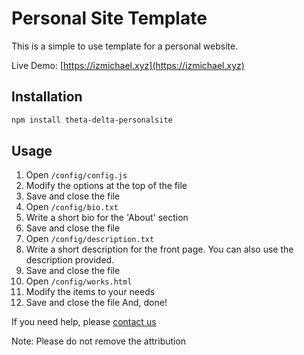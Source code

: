 # Personal Site Template

This is a simple to use template for a personal website.

Live Demo: [https://izmichael.xyz](https://izmichael.xyz)

## Installation
```bash
npm install theta-delta-personalsite
```

## Usage

1. Open `/config/config.js`
2. Modify the options at the top of the file
3. Save and close the file
4. Open `/config/bio.txt`
5. Write a short bio for the 'About' section
6. Save and close the file
7. Open `/config/description.txt`
8. Write a short description for the front page. You can also use the description provided.
9. Save and close the file
10. Open `/config/works.html`
11. Modify the items to your needs
12. Save and close the file
And, done!

If you need help, please [contact us](https://thetatools.xyz/discord)

Note: Please do not remove the attribution